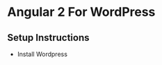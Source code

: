 <h1>Angular 2 For WordPress</h1>

<h2>Setup Instructions</h2>
<ul>
<li>Install Wordpress</li>
</ul>
